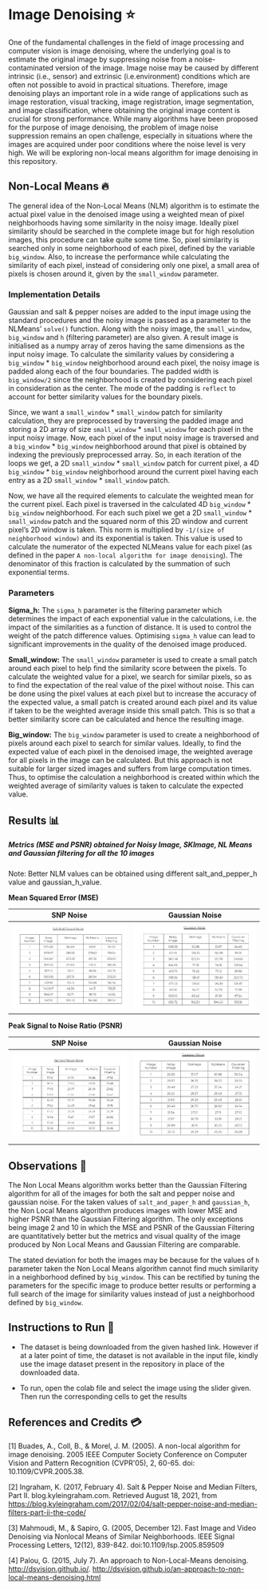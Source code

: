 # Image Denoising ⭐

One of the fundamental challenges in the field of image processing and computer vision is image denoising, where the underlying goal is to estimate the original image by suppressing noise from a noise-contaminated version of the image. Image noise may be caused by different intrinsic (i.e., sensor) and extrinsic (i.e.environment) conditions which are often not possible to avoid in practical situations. Therefore, image denoising plays an important role in a wide range of applications such as image restoration, visual tracking, image registration, image segmentation, and image classification, where obtaining the original image content is crucial for strong performance. While many algorithms have been proposed for the purpose of image denoising, the problem of image noise suppression remains an open challenge, especially in situations where the images are acquired under poor conditions where the noise level is very high. We will be exploring non-local means algorithm for image denoising in this repository.


## Non-Local Means 🔥

The general idea of the Non-Local Means (NLM) algorithm is to estimate the actual pixel value in the denoised image using a weighted mean of pixel neighborhoods having some similarity in the noisy image. Ideally pixel similarity should be searched in the complete image but for high resolution images, this procedure can take quite some time. So, pixel similarity is searched only in some neighborhood of each pixel, defined by the variable `big_window`. Also, to increase the performance while calculating the similarity of each pixel, instead of considering only one pixel, a small area of pixels is chosen around it, given by the `small_window` parameter. 

### Implementation Details

Gaussian and salt & pepper noises are added to the input image using the standard procedures and the noisy image is passed as a parameter to the NLMeans’ `solve()` function. Along with the noisy image, the `small_window`, `big_window` and `h` (filtering parameter) are also given. A result image is initialised as a numpy array of zeros having the same dimensions as the input noisy image. To calculate the similarity values by considering a `big_window` * `big_window` neighborhood around each pixel, the noisy image is padded along each of the four boundaries. The padded width is `big_window/2` since the neighborhood is created by considering each pixel in consideration as the center. The mode of the padding is `reflect` to account for better similarity values for the boundary pixels.
  
Since, we want a `small_window` * `small_window` patch for similarity calculation, they are preprocessed by traversing the padded image and storing a 2D array of size `small_window` * `small_window` for each pixel in the input noisy image.  Now, each pixel of the input noisy image is traversed and a `big_window` * `big_window` neighborhood around that pixel is obtained by indexing the previously preprocessed array. So, in each iteration of the loops we get, a 2D `small_window` * `small_window` patch for current pixel, a 4D `big_window` * `big_window` neighborhood around the current pixel having each entry as a 2D `small_window` * `small_window` patch. 

Now, we have all the required elements to calculate the weighted mean for the current pixel. Each pixel is traversed in the calculated 4D `big_window` * `big_window` neighborhood. For each such pixel we get a 2D `small_window` * `small_window` patch and the squared norm of this 2D window and current pixel’s 2D window is taken. This norm is multiplied by `-1/(size of neighborhood window)` and its exponential is taken. This value is used to calculate the numerator of the expected NLMeans value for each pixel (as defined in the paper `A non-local algorithm for image denoising`). The denominator of this fraction is calculated by the summation of such exponential terms.

### Parameters

**Sigma_h:** The `sigma_h` parameter is the filtering parameter which determines the impact of each exponential value in the calculations, i.e. the impact of the similarities as a function of distance. It is used to control the weight of the patch difference values. Optimising `sigma_h` value can lead to significant improvements in the quality of  the denoised image produced.

**Small_window:** The `small_window` parameter is used to create a small patch around each pixel to help find the similarity score between the pixels.  To calculate the weighted value for a pixel, we search for similar pixels, so as to find the expectation of the real value of the pixel without noise. This can be done using the pixel values at each pixel but to increase the accuracy of the expected value, a small patch is created around each pixel and its value if taken to be the weighted average inside this small patch. This is so that a better similarity score can be calculated and hence the resulting image.

**Big_window:** The `big_window` parameter is used to create a neighborhood of pixels around each pixel to search for similar values. Ideally, to find the expected value of each pixel in the denoised image, the weighted average for all pixels in the image can be calculated. But this approach is not suitable for larger sized images and suffers from large 
computation times. Thus, to optimise the calculation a neighborhood is created within which the weighted average of similarity values is taken to calculate the expected value.

## Results :bar_chart:

##### Metrics (MSE and PSNR) obtained for Noisy Image, SKImage, NL Means and Gaussian filtering for all the 10 images

Note: Better NLM values can be obtained using different salt_and_pepper_h value and gaussian_h_value.

**Mean Squared Error (MSE)**

SNP Noise             |  Gaussian Noise 
:-------------------------:|:-------------------------:
<img src="./Images/MSE_SnP.png" width="500"> | <img src="./Images/MSE_Gaussian.png" width="500">

**Peak Signal to Noise Ratio (PSNR)**

SNP Noise              |  Gaussian Noise
:-------------------------:|:-------------------------:
<img src="./Images/PSNR_SnP.png" width="500"> | <img src="./Images/PSNR_Gaussian.png" width="500">


## Observations :notebook:

The Non Local Means algorithm works better than the Gaussian Filtering algorithm for all of the images for both the salt and pepper noise and gaussian noise. For the taken values of `salt_and_paper_h` and `gaussian_h`, the Non Local Means algorithm produces images with lower MSE and higher PSNR than the Gaussian Filtering algorithm. The only exceptions being image 2 and 10 in which the MSE and PSNR of the Gaussian Filtering are quantitatively better but the metrics and visual quality of the image produced by Non Local Means and Gaussian Filtering are comparable. 

The stated deviation for both the images may be because for the values of `h` parameter taken the Non Local Means algorithm cannot find much similarity in a neighborhood defined by `big_window`. This can be rectified by tuning the parameters for the specific image to produce better results or performing a full search of the image for similarity values instead of just a neighborhood defined by `big_window`.

## Instructions to Run :runner:

* The dataset is being downloaded from the given hashed link. However if at a later point of time, the dataset is not available in the input file, kindly use the image dataset present in the repository in place of the downloaded data. 

* To run, open the colab file and select the image using the slider given. Then run the corresponding cells to get the results

## References and Credits 💳

[1] Buades, A., Coll, B., & Morel, J. M. (2005). A non-local algorithm for image denoising. 2005 IEEE Computer Society Conference on Computer Vision and Pattern Recognition (CVPR'05), 2, 60-65. doi: 10.1109/CVPR.2005.38.

[2] Ingraham, K. (2017, February 4). Salt & Pepper Noise and Median Filters, Part II. blog.kyleingraham.com. Retrieved August 18, 2021, from https://blog.kyleingraham.com/2017/02/04/salt-pepper-noise-and-median-filters-part-ii-the-code/

[3] Mahmoudi, M., & Sapiro, G. (2005, December 12). Fast Image and Video Denoising via Nonlocal Means of Similar Neighborhoods. IEEE Signal Processing Letters, 12(12), 839-842. doi:10.1109/lsp.2005.859509

[4] Palou, G. (2015, July 7). An approach to Non-Local-Means denoising. http://dsvision.github.io/. http://dsvision.github.io/an-approach-to-non-local-means-denoising.html

